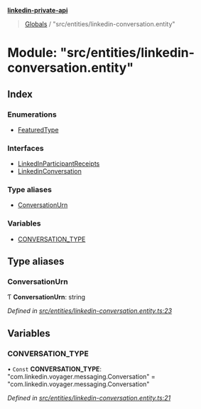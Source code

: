 **[linkedin-private-api](../README.md)**

> [Globals](../globals.md) / "src/entities/linkedin-conversation.entity"

# Module: "src/entities/linkedin-conversation.entity"

## Index

### Enumerations

* [FeaturedType](../enums/_src_entities_linkedin_conversation_entity_.featuredtype.md)

### Interfaces

* [LinkedInParticipantReceipts](../interfaces/_src_entities_linkedin_conversation_entity_.linkedinparticipantreceipts.md)
* [LinkedinConversation](../interfaces/_src_entities_linkedin_conversation_entity_.linkedinconversation.md)

### Type aliases

* [ConversationUrn](_src_entities_linkedin_conversation_entity_.md#conversationurn)

### Variables

* [CONVERSATION\_TYPE](_src_entities_linkedin_conversation_entity_.md#conversation_type)

## Type aliases

### ConversationUrn

Ƭ  **ConversationUrn**: string

*Defined in [src/entities/linkedin-conversation.entity.ts:23](https://github.com/Grandmac/linkedin-private-api/blob/e3fbfd3/src/entities/linkedin-conversation.entity.ts#L23)*

## Variables

### CONVERSATION\_TYPE

• `Const` **CONVERSATION\_TYPE**: \"com.linkedin.voyager.messaging.Conversation\" = "com.linkedin.voyager.messaging.Conversation"

*Defined in [src/entities/linkedin-conversation.entity.ts:21](https://github.com/Grandmac/linkedin-private-api/blob/e3fbfd3/src/entities/linkedin-conversation.entity.ts#L21)*
